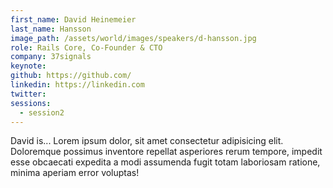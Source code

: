```yaml
---
first_name: David Heinemeier
last_name: Hansson
image_path: /assets/world/images/speakers/d-hansson.jpg
role: Rails Core, Co-Founder & CTO
company: 37signals
keynote:
github: https://github.com/
linkedin: https://linkedin.com
twitter:
sessions:
  - session2
---
```


David is... Lorem ipsum dolor, sit amet consectetur adipisicing elit. Doloremque possimus inventore repellat asperiores rerum tempore, impedit esse obcaecati expedita a modi assumenda fugit totam laboriosam ratione, minima aperiam error voluptas!
